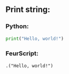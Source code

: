 ## Print string:
### Python:
```python
print("Hello, world!")
```
### FeurScript:
```
.("Hello, world!")
```
